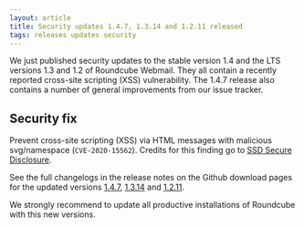 ```yaml
---
layout: article
title: Security updates 1.4.7, 1.3.14 and 1.2.11 released
tags: releases updates security
---
```


We just published security updates to the stable version 1.4 and the LTS versions 1.3
and 1.2 of Roundcube Webmail. They all contain a recently reported cross-site scripting (XSS)
vulnerability. The 1.4.7 release also contains a number of general improvements from our issue tracker.

## Security fix

Prevent cross-site scripting (XSS) via HTML messages with malicious svg/namespace (`CVE-2020-15562`).
Credits for this finding go to [SSD Secure Disclosure](https://ssd-disclosure.com/).

See the full changelogs in the release notes on the Github download pages for the updated versions
[1.4.7](https://github.com/roundcube/roundcubemail/releases/tag/1.4.7), [1.3.14](https://github.com/roundcube/roundcubemail/releases/tag/1.3.14) and [1.2.11](https://github.com/roundcube/roundcubemail/releases/tag/1.2.11).

We strongly recommend to update all productive installations of Roundcube
with this new versions.

